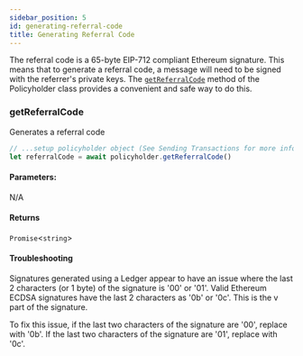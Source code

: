 ```yaml
---
sidebar_position: 5
id: generating-referral-code
title: Generating Referral Code
---
```


The referral code is a 65-byte EIP-712 compliant Ethereum signature. This means that to generate a referral code, a message will need to be signed with the referrer's private keys. The [`getReferralCode`](#getReferralCode) method of the Policyholder class provides a convenient and safe way to do this.

### getReferralCode

Generates a referral code

```js
// ...setup policyholder object (See Sending Transactions for more info)
let referralCode = await policyholder.getReferralCode()
```

#### Parameters:

N/A

#### Returns

`Promise`<`string`\>

#### Troubleshooting

Signatures generated using a Ledger appear to have an issue where the last 2 characters (or 1 byte) of the signature is '00' or '01'. Valid Ethereum ECDSA signatures have the last 2 characters as '0b' or '0c'. This is the v part of the signature.

To fix this issue, if the last two characters of the signature are '00', replace with '0b'. If the last two characters of the signature are '01', replace with '0c'.
